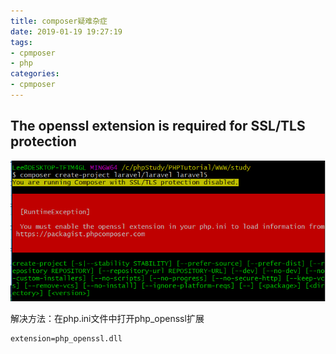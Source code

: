 ```yaml
---
title: composer疑难杂症
date: 2019-01-19 19:27:19
tags:
- cpmposer
- php
categories: 
- cpmposer
---
```


## The openssl extension is required for SSL/TLS protection

![](composer疑难杂症/1.png)

解决方法：在php.ini文件中打开php_openssl扩展 

```
extension=php_openssl.dll
```